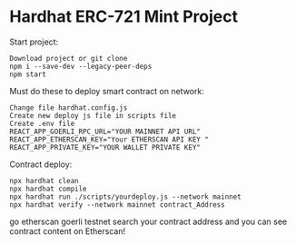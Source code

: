 # Hardhat ERC-721 Mint Project

Start project:

```shell
Download project or git clone
npm i --save-dev --legacy-peer-deps
npm start
```

Must do these to deploy smart contract on network:

```shell
Change file hardhat.config.js
Create new deploy js file in scripts file
Create .env file
REACT_APP_GOERLI_RPC_URL="YOUR MAINNET API URL"
REACT_APP_ETHERSCAN_KEY="Your ETHERSCAN API KEY "
REACT_APP_PRIVATE_KEY="YOUR WALLET PRIVATE KEY"
```

Contract deploy:
```shell
npx hardhat clean
npx hardhat compile
npx hardhat run ./scripts/yourdeploy.js --network mainnet
npx hardhat verify --network mainnet contract_Address
```

go etherscan goerli testnet search your contract address and you can see contract content on Etherscan!
